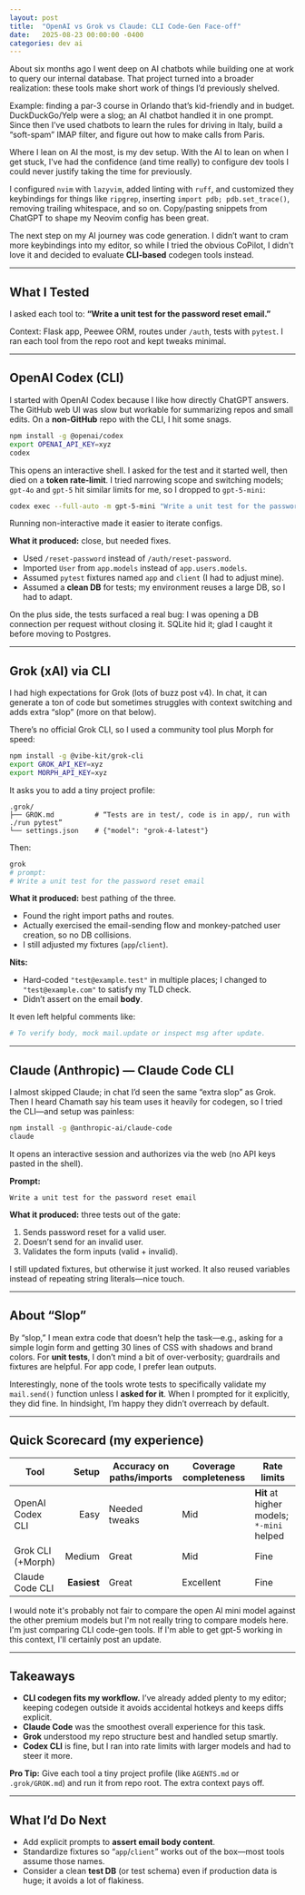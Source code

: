 ```yaml
---
layout: post
title:  "OpenAI vs Grok vs Claude: CLI Code-Gen Face-off"
date:   2025-08-23 00:00:00 -0400
categories: dev ai
---
```


About six months ago I went deep on AI chatbots while building one at work to query our internal database. That project turned into a broader realization: these tools make short work of things I’d previously shelved.

Example: finding a par-3 course in Orlando that’s kid-friendly and in budget. DuckDuckGo/Yelp were a slog; an AI chatbot handled it in one prompt. Since then I’ve used chatbots to learn the rules for driving in Italy, build a “soft-spam” IMAP filter, and figure out how to make calls from Paris.

Where I lean on AI the most, is my dev setup. With the AI to lean on when I get stuck, I've had the confidence (and time really) to configure dev tools I could never justify taking the time for previously.

I configured `nvim` with `lazyvim`, added linting with `ruff`, and customized they keybindings for things like `ripgrep`, inserting `import pdb; pdb.set_trace()`, removing trailing whitespace, and so on. Copy/pasting snippets from ChatGPT to shape my Neovim config has been great.

The next step on my AI journey was code generation. I didn’t want to cram more keybindings into my editor, so while I tried the obvious CoPilot, I didn't love it and decided to evaluate **CLI-based** codegen tools instead.

---

## What I Tested

I asked each tool to: **“Write a unit test for the password reset email.”**

Context: Flask app, Peewee ORM, routes under `/auth`, tests with `pytest`. I ran each tool from the repo root and kept tweaks minimal.

---

## OpenAI Codex (CLI)

I started with OpenAI Codex because I like how directly ChatGPT answers. The GitHub web UI was slow but workable for summarizing repos and small edits. On a **non-GitHub** repo with the CLI, I hit some snags.

```bash
npm install -g @openai/codex
export OPENAI_API_KEY=xyz
codex
```

This opens an interactive shell. I asked for the test and it started well, then died on a **token rate-limit**. I tried narrowing scope and switching models; `gpt-4o` and `gpt-5` hit similar limits for me, so I dropped to `gpt-5-mini`:

```bash
codex exec --full-auto -m gpt-5-mini "Write a unit test for the password reset email"
```

Running non-interactive made it easier to iterate configs.

**What it produced:** close, but needed fixes.

* Used `/reset-password` instead of `/auth/reset-password`.
* Imported `User` from `app.models` instead of `app.users.models`.
* Assumed `pytest` fixtures named `app` and `client` (I had to adjust mine).
* Assumed a **clean DB** for tests; my environment reuses a large DB, so I had to adapt.

On the plus side, the tests surfaced a real bug: I was opening a DB connection per request without closing it. SQLite hid it; glad I caught it before moving to Postgres.

---

## Grok (xAI) via CLI

I had high expectations for Grok (lots of buzz post v4). In chat, it can generate a ton of code but sometimes struggles with context switching and adds extra “slop” (more on that below).

There’s no official Grok CLI, so I used a community tool plus Morph for speed:

```bash
npm install -g @vibe-kit/grok-cli
export GROK_API_KEY=xyz
export MORPH_API_KEY=xyz
```

It asks you to add a tiny project profile:

```
.grok/
├── GROK.md          # “Tests are in test/, code is in app/, run with ./run pytest”
└── settings.json    # {"model": "grok-4-latest"}
```

Then:

```bash
grok
# prompt:
# Write a unit test for the password reset email
```

**What it produced:** best pathing of the three.

* Found the right import paths and routes.
* Actually exercised the email-sending flow and monkey-patched user creation, so no DB collisions.
* I still adjusted my fixtures (`app`/`client`).

**Nits:**

* Hard-coded `"test@example.test"` in multiple places; I changed to `"test@example.com"` to satisfy my TLD check.
* Didn’t assert on the email **body**.

It even left helpful comments like:

```py
# To verify body, mock mail.update or inspect msg after update.
```

---

## Claude (Anthropic) — Claude Code CLI

I almost skipped Claude; in chat I’d seen the same “extra slop” as Grok. Then I heard Chamath say his team uses it heavily for codegen, so I tried the CLI—and setup was painless:

```bash
npm install -g @anthropic-ai/claude-code
claude
```

It opens an interactive session and authorizes via the web (no API keys pasted in the shell).

**Prompt:**

```
Write a unit test for the password reset email
```

**What it produced:** three tests out of the gate:

1. Sends password reset for a valid user.
2. Doesn’t send for an invalid user.
3. Validates the form inputs (valid + invalid).

I still updated fixtures, but otherwise it just worked. It also reused variables instead of repeating string literals—nice touch.

---

## About “Slop”

By “slop,” I mean extra code that doesn’t help the task—e.g., asking for a simple login form and getting 30 lines of CSS with shadows and brand colors. For **unit tests**, I don’t mind a bit of over-verbosity; guardrails and fixtures are helpful. For app code, I prefer lean outputs.

Interestingly, none of the tools wrote tests to specifically validate my `mail.send()` function unless I **asked for it**. When I prompted for it explicitly, they did fine. In hindsight, I’m happy they didn’t overreach by default.

---

## Quick Scorecard (my experience)

| Tool              |       Setup | Accuracy on paths/imports | Coverage completeness | Rate limits                               |
| ----------------- | ----------: | ------------------------- | ---------------- | ----------------------------------------- |
| OpenAI Codex CLI  |        Easy | Needed tweaks     | Mid            | **Hit** at higher models; `*-mini` helped |
| Grok CLI (+Morph) |      Medium | Great                 | Mid     | Fine                                      |
| Claude Code CLI   | **Easiest** | Great                      | Excellent  | Fine                                      |

I would note it's probably not fair to compare the open AI mini model against the other premium models but I'm not really tring to compare models here.  I'm just comparing CLI code-gen tools.  If I'm able to get gpt-5 working in this context, I'll certainly post an update.

---

## Takeaways

* **CLI codegen fits my workflow.** I’ve already added plenty to my editor; keeping codegen outside it avoids accidental hotkeys and keeps diffs explicit.
* **Claude Code** was the smoothest overall experience for this task.
* **Grok** understood my repo structure best and handled setup smartly.
* **Codex CLI** is fine, but I ran into rate limits with larger models and had to steer it more.

**Pro Tip:** Give each tool a tiny project profile (like `AGENTS.md` or `.grok/GROK.md`) and run it from repo root. The extra context pays off.

---

## What I’d Do Next

* Add explicit prompts to **assert email body content**.
* Standardize fixtures so “`app`/`client`” works out of the box—most tools assume those names.
* Consider a clean **test DB** (or test schema) even if production data is huge; it avoids a lot of flakiness.
